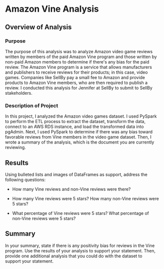 # Amazon Vine Analysis

## Overview of Analysis

### Purpose
The purpose of this analysis was to analyze Amazon video game reviews written by members of the paid Amazon Vine program and those written by non-paid Amazon members to determine if there's any bias for the paid review. The Amazon Vine program is a service that allows manufacturers and publishers to receive reviews for their products; in this case, video games. Companies like SellBy pay a small fee to Amazon and provide products to Amazon Vine members, who are then required to publish a review. I conducted this analysis for Jennifer at SellBy to submit to SellBy stakeholders. 

### Description of Project
In this project, I analyzed the Amazon video games dataset. I used PySpark to perform the ETL process to extract the dataset, transform the data, connect to an AWS RDS instance, and load the transformed data into pgAdmin. Next, I used PySpark to determine if there was any bias toward favorable reviews from Vine members in the video game dataset. Then, I wrote a summary of the analysis, which is the document you are currently reviewing.

## Results
Using bulleted lists and images of DataFrames as support, address the following questions:

- How many Vine reviews and non-Vine reviews were there?

- How many Vine reviews were 5 stars? How many non-Vine reviews were 5 stars? 

- What percentage of Vine reviews were 5 stars? What percentage of non-Vine reviews were 5 stars?

## Summary
In your summary, state if there is any positivity bias for reviews in the Vine program. Use the results of your analysis to support your statement. Then, provide one additional analysis that you could do with the dataset to support your statement.
